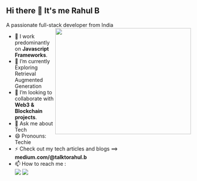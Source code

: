 ## Hi there 👋 It's me Rahul B

A passionate full-stack developer from India
<img align="right" width="370" height="290" src="https://i.pinimg.com/originals/47/f0/34/47f0342cec72b800463bf003eac1257e.gif">
- 🔭 I work predominantly on **Javascript Frameworks**.                                               
- 🌱 I’m currently Exploring Retrieval Augmented Generation
- 👯 I’m looking to collaborate with **Web3 & Blockchain projects**.
- 💬 Ask me about Tech
- 😄 Pronouns: Techie
- ⚡ Check out my tech articles and blogs
  ==> **medium.com/@talktorahul.b**
- 📫 How to reach me :
<br /> [<img src="https://img.shields.io/badge/Twitter-1DA1F2?style=for-the-badge&logo=twitter&logoColor=white" />](https://x.com/RahulBoopalraj) [<img src="https://img.shields.io/badge/LinkedIn-0077B5?style=for-the-badge&logo=linkedin&logoColor=white" />](https://www.linkedin.com/in/rahlb/)

